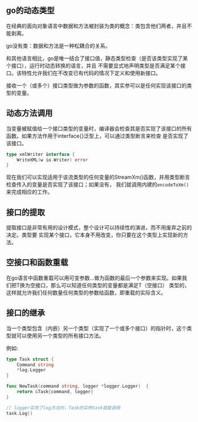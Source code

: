 ## go的动态类型

在经典的面向对象语言中数据和方法被封装为类的概念：类包含他们两者，并且不能剥离。

go没有类：数据和方法是一种松耦合的关系。

和其他语言相比，go是唯一结合了接口值，静态类型检查（是否该类型实现了某个接口），运行时动态转换的语言，并且
不需要显式地声明类型是否满足某个接口。该特性允许我们在不改变已有代码的情况下定义和使用新接口。

接收一个（或多个）接口类型做为参数的函数，其实参可以是任何实现该接口的类型的变量。

## 动态方法调用

当变量被赋值给一个接口类型的变量时，编译器会检查其是否实现了该接口的所有函数。如果方法作用于interface{}泛型上，可以通过类型断言来检查
是否实现了该接口。

```go
type xmlWriter interface {
	WriteXML(w io.Writer) error
}
```
现在我们可以实现适用于该流类型的任何变量的StreamXm()函数，并用类型断言检查传入的变量是否实现了该接口；如果没有，
我们就调用内建的`encodeToXm()`来完成相应的工作。

## 接口的提取

提取接口是非常有用的设计模式，整个设计可以持续性的演进，而不用废弃之前的决定。类型要
实现某个接口，它本身不用改变，你只要在这个类型上实现新的方法。

## 空接口和函数重载

在go语言中函数重载可以用可变参数...做为函数的最后一个参数来实现。如果我们把T换为空接口，那么可以知道任何类型的变量都是满足T（空接口）
类型的，这样就允许我们任何数量任何类型的参数给函数，即重载的实际含义。

## 接口的继承

当一个类型包含（内嵌）另一个类型（实现了一个或多个接口）的指针时，这个类型就可以使用另一个类型的所有接口方法。

例如:
```go
type Task struct {
	Command string
	*log.Logger
}

func NewTask(command string, logger *logger.Logger)  {
    return &Task{command, logger}
}

// logger实现了log方法时，Task的实例task就能调用
task.Log()

```




